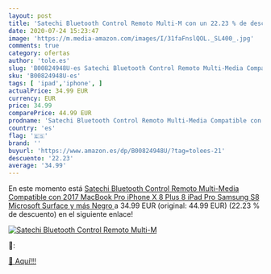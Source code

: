 ```yaml
---
layout: post
title: 'Satechi Bluetooth Control Remoto Multi-M con un 22.23 % de descuento'
date: 2020-07-24 15:23:47
image: 'https://m.media-amazon.com/images/I/31faFnslQOL._SL400_.jpg'
comments: true
category: ofertas
author: 'tole.es'
slug: 'B00824948U-es Satechi Bluetooth Control Remoto Multi-Media Compatible...'
sku: 'B00824948U-es'
tags: [ 'ipad','iphone', ]
actualPrice: 34.99 EUR
currency: EUR
price: 34.99
comparePrice: 44.99 EUR
prodname: 'Satechi Bluetooth Control Remoto Multi-Media Compatible con 2017 MacBook Pro  iPhone X  8 Plus  8  iPad Pro  Samsung S8  Microsoft Surface y más  Negro '
country: 'es'
flag: '🇪🇸'
brand: ''
buyurl: 'https://www.amazon.es/dp/B00824948U/?tag=tolees-21'
descuento: '22.23'
average: '34.99'
---
```


En este momento está [Satechi Bluetooth Control Remoto Multi-Media Compatible con 2017 MacBook Pro  iPhone X  8 Plus  8  iPad Pro  Samsung S8  Microsoft Surface y más  Negro ](https://www.amazon.es/dp/B00824948U/?tag=tolees-21) a 34.99 EUR (original: 44.99 EUR) (22.23 %  de descuento) en el siguiente enlace!

[![Satechi Bluetooth Control Remoto Multi-M](https://m.media-amazon.com/images/I/31faFnslQOL._SL400_.jpg)](https://www.amazon.es/dp/B00824948U/?tag=tolees-21)

🔎:


[🛒 Aquí!!!](https://www.amazon.es/dp/B00824948U/?tag=tolees-21)

